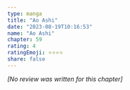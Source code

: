 ```yaml
---
type: manga
title: "Ao Ashi"
date: "2023-08-19T10:16:53"
name: "Ao Ashi"
chapter: 59
rating: 4
ratingEmoji: ⭐️⭐️⭐️⭐️
share: false
---
```


*[No review was written for this chapter]*
